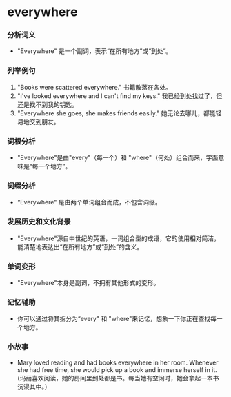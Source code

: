 # everywhere

### 分析词义

  

*   "Everywhere" 是一个副词，表示“在所有地方”或“到处”。

  

### 列举例句

  

1.  "Books were scattered everywhere." 书籍散落在各处。
2.  "I've looked everywhere and I can't find my keys." 我已经到处找过了，但还是找不到我的钥匙。
3.  "Everywhere she goes, she makes friends easily." 她无论去哪儿，都能轻易地交到朋友。

  

### 词根分析

  

*   "Everywhere"是由"every"（每一个）和 "where"（何处）组合而来，字面意味是“每一个地方”。

  

### 词缀分析

  

*   “Everywhere" 是由两个单词组合而成，不包含词缀。

  

### 发展历史和文化背景

  

*   "Everywhere"源自中世纪的英语，一词组合型的成语，它的使用相对简洁，能清楚地表达出“在所有地方”或“到处”的含义。

  

### 单词变形

  

*   "Everywhere"本身是副词，不拥有其他形式的变形。

  

### 记忆辅助

  

*   你可以通过将其拆分为“every" 和 "where"来记忆，想象一下你正在查找每一个地方。

  

### 小故事

  

*   Mary loved reading and had books everywhere in her room. Whenever she had free time, she would pick up a book and immerse herself in it. (玛丽喜欢阅读，她的房间里到处都是书。每当她有空闲时，她会拿起一本书沉浸其中。）
